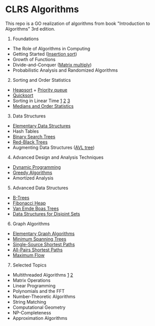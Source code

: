 # CLRS Algorithms 

This repo is a GO realization of algorithms from book "Introduction to Algorithms" 3rd edition.

1. Foundations
* The Role of Algorithms in Computing
* Getting Started ([Insertion sort](https://github.com/godzie44/algo/tree/main/sort/insertion))
* Growth of Functions
* Divide-and-Conquer ([Matrix multiply](https://github.com/godzie44/algo/tree/main/matrixmultiply))
* Probabilistic Analysis and Randomized Algorithms
2. Sorting and Order Statistics
* [Heapsort](https://github.com/godzie44/algo/tree/main/sort/heap) + [Priority queue](https://github.com/godzie44/algo/tree/main/priorityqueue)
* [Quicksort](https://github.com/godzie44/algo/tree/main/sort/qsort)
* Sorting in Linear Time [1](https://github.com/godzie44/algo/tree/main/sort/counting) [2](https://github.com/godzie44/algo/tree/main/sort/radix) [3](https://github.com/godzie44/algo/tree/main/sort/bucket)
* [Medians and Order Statistics](https://github.com/godzie44/algo/tree/main/select)
3. Data Structures
* [Elementary Data Structures](https://github.com/godzie44/algo/tree/main/linkedlist)
* Hash Tables
* [Binary Search Trees](https://github.com/godzie44/algo/tree/main/tree/binarysearch)
* [Red-Black Trees](https://github.com/godzie44/algo/tree/main/tree/redblack)
* Augmenting Data Structures ([AVL tree](https://github.com/godzie44/algo/tree/main/tree/avl))
4. Advanced Design and Analysis Techniques
* [Dynamic Programming](https://github.com/godzie44/algo/tree/main/dynamic)
* [Greedy Algorithms](https://github.com/godzie44/algo/tree/main/greedy/process)
* Amortized Analysis
5. Advanced Data Structures
* [B-Trees](https://github.com/godzie44/algo/tree/main/tree/btree)
* [Fibonacci Heap](https://github.com/godzie44/algo/tree/main/fibheap)
* [Van Emde Boas Trees](https://github.com/godzie44/algo/tree/main/tree/veb)
* [Data Structures for Disjoint Sets](https://github.com/godzie44/algo/tree/main/disjointset)
6. Graph Algorithms
* [Elementary Graph Algorithms](https://github.com/godzie44/algo/tree/main/graph/search)
* [Minimum Spanning Trees](https://github.com/godzie44/algo/tree/main/graph/mst)
* [Single-Source Shortest Paths](https://github.com/godzie44/algo/tree/main/graph/shortpath)
* [All-Pairs Shortest Paths](https://github.com/godzie44/algo/tree/main/graph/shortpath/all)
* [Maximum Flow](https://github.com/godzie44/algo/tree/main/graph/flow)
7. Selected Topics
* Multithreaded Algorithms [1](https://github.com/godzie44/algo/blob/main/matrixmultiply/multithread.go) [2](https://github.com/godzie44/algo/blob/main/sort/merge/mutlithread.go)
* Matrix Operations
* Linear Programming
* Polynomials and the FFT
* Number-Theoretic Algorithms
* String Matching
* Computational Geometry
* NP-Completeness
* Approximation Algorithms

